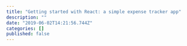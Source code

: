 ```yaml
---
title: "Getting started with React: a simple expense tracker app"
description: ""
date: "2019-06-02T14:21:56.744Z"
categories: []
published: false
---
```



